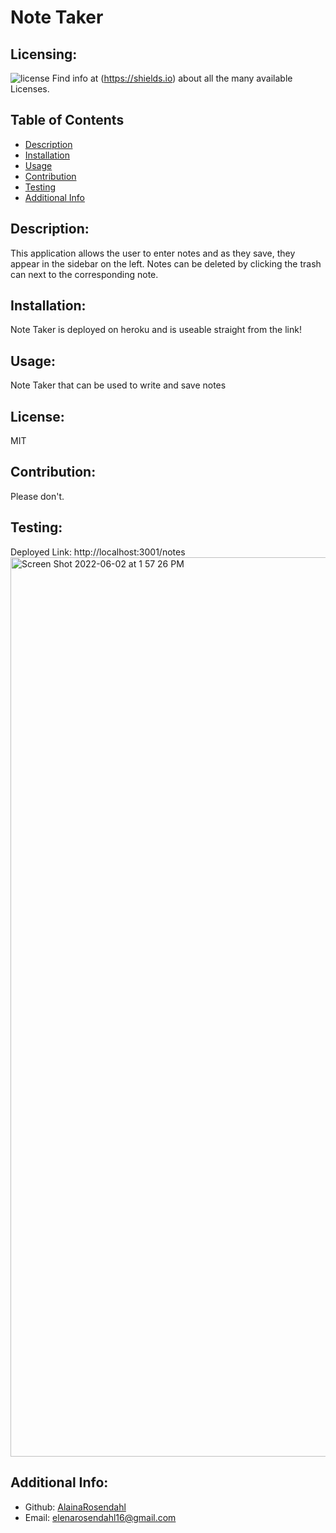 # Note Taker
  ## Licensing:
  ![license](https://img.shields.io/badge/license-MIT-blue)
  Find info at (https://shields.io) about all the many available Licenses.
  ## Table of Contents 
  - [Description](#description)
  - [Installation](#installation)
  - [Usage](#usage)
  - [Contribution](#contribution)
  - [Testing](#testing)
  - [Additional Info](#additional-info)
  ## Description:
  This application allows the user to enter notes and as they save, they appear in the sidebar on the left. Notes can be deleted by clicking the trash can next to the corresponding note.
  ## Installation:
  Note Taker is deployed on heroku and is useable straight from the link!
  ## Usage:
   Note Taker that can be used to write and save notes
  ## License:
  MIT
  ## Contribution:
  Please don't.
  ## Testing:
  Deployed Link: http://localhost:3001/notes
  <img width="1439" alt="Screen Shot 2022-06-02 at 1 57 26 PM" src="https://user-images.githubusercontent.com/101417047/171712441-0b7ffa88-e9fa-4a71-bb99-745c8f63efae.png">

  ## Additional Info:
  - Github: [AlainaRosendahl](https://github.com/AlainaRosendahl)
  - Email: elenarosendahl16@gmail.com 
